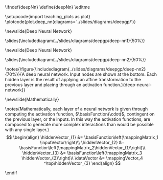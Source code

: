 \ifndef{deepNn}
\define{deepNn}
\editme

\setupcode{import teaching_plots as plot}
\plotcode{plot.deep_nn(diagrams='../slides/diagrams/deepgp/')}

\newslide{Deep Neural Network}

\slides{\includediagram{../slides/diagrams/deepgp/deep-nn1}{50%}}

\newslide{Deep Neural Network}

\slides{\includediagram{../slides/diagrams/deepgp/deep-nn2}{50%}}

\notes{\figure{\includediagram{../slides/diagrams/deepgp/deep-nn2}{70%}}{A deep neural network. Input nodes are shown at the bottom. Each hidden layer is the result of applying an affine transformation to the previous layer and placing through an activation function.}{deep-neural-network}}

\newslide{Mathematically}

\notes{Mathematically, each layer of a neural network is given through computing the activation function, $\basisFunction(\cdot)$, contingent on the previous layer, or the inputs. In this way the activation functions, are composed to generate more complex interactions than would be possible with any single layer.}
$$
\begin{align}
    \hiddenVector_{1} &= \basisFunction\left(\mappingMatrix_1 \inputVector\right)\\
    \hiddenVector_{2} &=  \basisFunction\left(\mappingMatrix_2\hiddenVector_{1}\right)\\
    \hiddenVector_{3} &= \basisFunction\left(\mappingMatrix_3 \hiddenVector_{2}\right)\\
    \dataVector &= \mappingVector_4 ^\top\hiddenVector_{3}
\end{align}
$$

\endif
